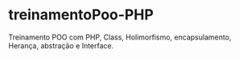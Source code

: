 # treinamentoPoo-PHP
Treinamento POO com PHP, Class, Holimorfismo, encapsulamento, Herança, abstração e Interface.
